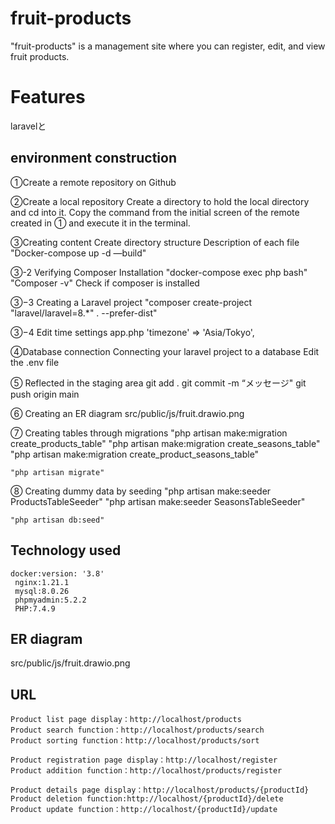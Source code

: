 # fruit-products
  "fruit-products" is a management site where you can register, edit, and view fruit products.

# Features
  laravelと

## environment construction
  ①Create a remote repository on Github

  ②Create a local repository
    Create a directory to hold the local directory and cd into it.
    Copy the command from the initial screen of the remote created in ① and execute it in the terminal.

  ③Creating content
    Create directory structure
    Description of each file
    "Docker-compose up -d —build"

  ③-2 Verifying Composer Installation
    "docker-compose exec php bash"
    "Composer -v"    Check if composer is installed

  ③−3 Creating a Laravel project
    "composer create-project "laravel/laravel=8.*" . --prefer-dist"

  ③−4 Edit time settings
    app.php 'timezone' => 'Asia/Tokyo',

  ④Database connection
    Connecting your laravel project to a database
    Edit the .env file

  ⑤ Reflected in the staging area
    git add .
    git commit -m “メッセージ"
    git push origin main

  ⑥ Creating an ER diagram
    src/public/js/fruit.drawio.png

  ⑦ Creating tables through migrations
    "php artisan make:migration create_products_table"
    "php artisan make:migration create_seasons_table"
    "php artisan make:migration create_product_seasons_table"

    "php artisan migrate"

  ⑧ Creating dummy data by seeding
    "php artisan make:seeder ProductsTableSeeder"
    "php artisan make:seeder SeasonsTableSeeder"

    "php artisan db:seed"

## Technology used
    docker:version: '3.8'
     nginx:1.21.1
     mysql:8.0.26
     phpmyadmin:5.2.2
     PHP:7.4.9

## ER diagram
src/public/js/fruit.drawio.png

## URL
    Product list page display：http://localhost/products
    Product search function：http://localhost/products/search
    Product sorting function：http://localhost/products/sort

    Product registration page display：http://localhost/register
    Product addition function：http://localhost/products/register

    Product details page display：http://localhost/products/{productId}
    Product deletion function:http://localhost/{productId}/delete
    Product update function：http://localhost/{productId}/update

